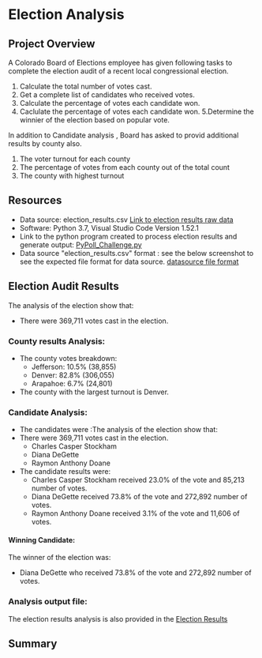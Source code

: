 # Election Analysis

## Project Overview
A Colorado Board of Elections employee has given following tasks to complete the election audit of a recent local congressional election.

1. Calculate the total number of votes cast.
2. Get a complete list of candidates who received votes.
3. Calculate the percentage of votes each candidate won.
4. Caclulate the percentage of votes each candidate won.
5.Determine the winnier of the election based on popular vote.

In addition to Candidate analysis , Board has asked to provid additional results by county also.
1. The voter turnout for each county
2. The percentage of votes from each county out of the total count
3. The county with highest turnout

## Resources
- Data source: election_results.csv [Link to election results raw data](Resources/election_results.csv)
- Software: Python 3.7, Visual Studio Code Version 1.52.1
- Link to the python program created to process election results and generate output: [PyPoll_Challenge.py](PyPoll_Challenge.py)
- Data source "election_results.csv" format : see the below screenshot to see the expected file format for data source.
  [datasource file format](Resources/Election_results_format.png)


## Election Audit Results
The analysis of the election show that:
- There were 369,711 votes cast in the election.

### County results Analysis:
- The county votes breakdown:
  - Jefferson: 10.5% (38,855)
  - Denver: 82.8% (306,055)
  - Arapahoe: 6.7% (24,801)
- The county with the largest turnout is Denver.

### Candidate Analysis:
- The candidates were :The analysis of the election show that:
- There were 369,711 votes cast in the election.
  - Charles Casper Stockham
  - Diana DeGette
  - Raymon Anthony Doane
- The candidate results were:
  - Charles Casper Stockham received 23.0% of the vote and 85,213 number of votes.
  - Diana DeGette received 73.8% of the vote and 272,892 number of votes.  
  - Raymon Anthony Doane received 3.1% of the vote and 11,606 of votes.
#### Winning Candidate:
The winner of the election was:
  - Diana DeGette who received 73.8% of the vote and 272,892 number of votes.
 
 ### Analysis output file:
 The election results analysis is also provided in the [Election Results](Analysis/election_analysis.txt)
 
 ## Summary
 
 
 
